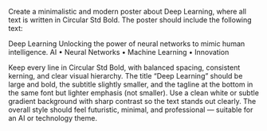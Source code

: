 Create a minimalistic and modern poster about Deep Learning, where all text is written in Circular Std Bold.
The poster should include the following text:

Deep Learning
Unlocking the power of neural networks to mimic human intelligence.
AI • Neural Networks • Machine Learning • Innovation

Keep every line in Circular Std Bold, with balanced spacing, consistent kerning, and clear visual hierarchy.
The title “Deep Learning” should be large and bold, the subtitle slightly smaller, and the tagline at the bottom in the same font but lighter emphasis (not smaller).
Use a clean white or subtle gradient background with sharp contrast so the text stands out clearly.
The overall style should feel futuristic, minimal, and professional — suitable for an AI or technology theme.
